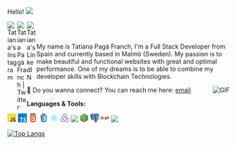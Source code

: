 Hello! <img src="https://media.giphy.com/media/hvRJCLFzcasrR4ia7z/giphy.gif" width="25px">

<a href="https://www.instagram.com/tat_franch/">
  <img align="left" alt="Tatiana's Instagram" width="22px" src="https://raw.githubusercontent.com/hussainweb/hussainweb/main/icons/instagram.png" />
</a>
<a href="https://twitter.com/tatfranch">
  <img align="left" alt="Tatiana Pagà Franch | Twitter" width="22px" src="https://raw.githubusercontent.com/peterthehan/peterthehan/master/assets/twitter.svg" />
</a>
<a href="https://www.linkedin.com/in/tatiana-pag%C3%A0-franch-136800a1/?locale=en_US">
  <img align="left" alt="Tatiana's LinkedIN" width="22px" src="https://raw.githubusercontent.com/peterthehan/peterthehan/master/assets/linkedin.svg" />
</a>

<br />
<br />

My name is Tatiana Pagà Franch, I'm a Full Stack Developer from Spain and currently based in Malmö (Sweden). My passion is to make beautiful and functional websites with great and optimal performance. One of my dreams is to be able to combine my developer skills with Blockchain Technologies.

💼 Do you wanna connect? You can reach me here: [email](mailto:tatianapagafranch@gmail.com)
<img align="right" alt="GIF" src="https://media2.giphy.com/media/LWJ7cKyiWPCnVyuAhT/giphy.gif?cid=ecf05e474xrord02a56k1rd6dttky6r13ibzm935dzhq88a0&rid=giphy.gif&ct=g" height="300"/>

**Languages & Tools:**

<code><img height="20" src="https://raw.githubusercontent.com/github/explore/80688e429a7d4ef2fca1e82350fe8e3517d3494d/topics/javascript/javascript.png"></code>
<code><img height="20" src="https://raw.githubusercontent.com/github/explore/80688e429a7d4ef2fca1e82350fe8e3517d3494d/topics/typescript/typescript.png"></code>
<code><img height="20" src="https://raw.githubusercontent.com/github/explore/80688e429a7d4ef2fca1e82350fe8e3517d3494d/topics/html/html.png"></code>
<code><img height="20" src="https://raw.githubusercontent.com/github/explore/80688e429a7d4ef2fca1e82350fe8e3517d3494d/topics/css/css.png"></code>
<code><img height="20" src="https://raw.githubusercontent.com/github/explore/80688e429a7d4ef2fca1e82350fe8e3517d3494d/topics/react/react.png"></code>
<code><img height="20" src="https://raw.githubusercontent.com/github/explore/80688e429a7d4ef2fca1e82350fe8e3517d3494d/topics/redux/redux.png"></code>
<code><img height="20" src="https://symbols.getvecta.com/stencil_81/10_gatsbyjs-icon.1eebf66862.svg"></code>
<code><img height="20" src="https://raw.githubusercontent.com/github/explore/80688e429a7d4ef2fca1e82350fe8e3517d3494d/topics/nodejs/nodejs.png"></code>
<code><img height="20" src="https://raw.githubusercontent.com/github/explore/80688e429a7d4ef2fca1e82350fe8e3517d3494d/topics/postgresql/postgresql.png"></code>
<code><img height="20" src="https://raw.githubusercontent.com/github/explore/80688e429a7d4ef2fca1e82350fe8e3517d3494d/topics/git/git.png"></code>
<code><img height="20" src="https://symbols.getvecta.com/stencil_73/94_amazon-web-services-icon.8cfc0dbbf2.svg"></code>


[![Top Langs](https://github-readme-stats.vercel.app/api/top-langs/?username=tatfranch&layout=compact)](https://github.com/tatfranch/github-readme-stats)

<!--
**tatfranch/tatfranch** is a ✨ _special_ ✨ repository because its `README.md` (this file) appears on your GitHub profile.

Here are some ideas to get you started:

- 🔭 I’m currently working on ...
- 🌱 I’m currently learning ...
- 👯 I’m looking to collaborate on ...
- 🤔 I’m looking for help with ...
- 💬 Ask me about ...
- 📫 How to reach me: ...
- 😄 Pronouns: ...
- ⚡ Fun fact: ...
-->
